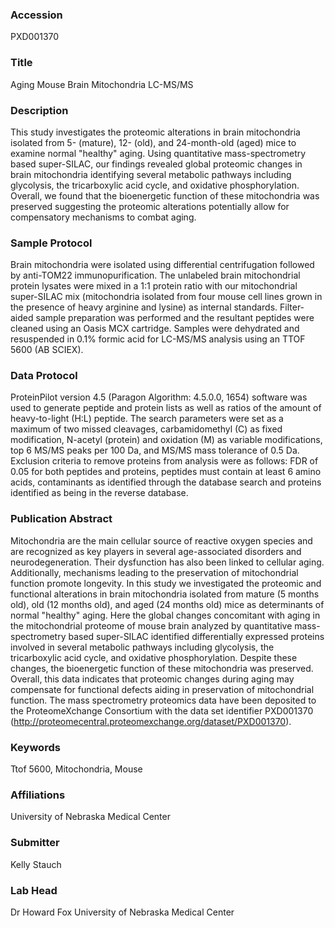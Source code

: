 ### Accession
PXD001370

### Title
Aging Mouse Brain Mitochondria LC-MS/MS

### Description
This study investigates the proteomic alterations in brain mitochondria isolated from 5- (mature), 12- (old), and 24-month-old (aged) mice to examine normal "healthy" aging. Using quantitative mass-spectrometry based super-SILAC, our findings revealed global proteomic changes in brain mitochondria identifying several metabolic pathways including glycolysis, the tricarboxylic acid cycle, and oxidative phosphorylation. Overall, we found that the bioenergetic function of these mitochondria was preserved suggesting the proteomic alterations potentially allow for compensatory mechanisms to combat aging.

### Sample Protocol
Brain mitochondria were isolated using differential centrifugation followed by anti-TOM22 immunopurification. The unlabeled brain mitochondrial protein lysates were mixed in a 1:1 protein ratio with our mitochondrial super-SILAC mix (mitochondria isolated from four mouse cell lines grown in the presence of heavy arginine and lysine) as internal standards. Filter-aided sample preparation was performed and the resultant peptides were cleaned using an Oasis MCX cartridge. Samples were dehydrated and resuspended in 0.1% formic acid for LC-MS/MS analysis using an TTOF 5600 (AB SCIEX).

### Data Protocol
ProteinPilot version 4.5 (Paragon Algorithm: 4.5.0.0, 1654) software was used to generate peptide and protein lists as well as ratios of the amount of heavy-to-light (H:L) peptide. The search parameters were set as a maximum of two missed cleavages, carbamidomethyl (C) as fixed modification, N-acetyl (protein) and oxidation (M) as variable modifications, top 6 MS/MS peaks per 100 Da, and MS/MS mass tolerance of 0.5 Da. Exclusion criteria to remove proteins from analysis were as follows: FDR of 0.05 for both peptides and proteins, peptides must contain at least 6 amino acids, contaminants as identified through the database search and proteins identified as being in the reverse database.

### Publication Abstract
Mitochondria are the main cellular source of reactive oxygen species and are recognized as key players in several age-associated disorders and neurodegeneration. Their dysfunction has also been linked to cellular aging. Additionally, mechanisms leading to the preservation of mitochondrial function promote longevity. In this study we investigated the proteomic and functional alterations in brain mitochondria isolated from mature (5 months old), old (12 months old), and aged (24 months old) mice as determinants of normal "healthy" aging. Here the global changes concomitant with aging in the mitochondrial proteome of mouse brain analyzed by quantitative mass-spectrometry based super-SILAC identified differentially expressed proteins involved in several metabolic pathways including glycolysis, the tricarboxylic acid cycle, and oxidative phosphorylation. Despite these changes, the bioenergetic function of these mitochondria was preserved. Overall, this data indicates that proteomic changes during aging may compensate for functional defects aiding in preservation of mitochondrial function. The mass spectrometry proteomics data have been deposited to the ProteomeXchange Consortium with the data set identifier PXD001370 (http://proteomecentral.proteomexchange.org/dataset/PXD001370).

### Keywords
Ttof 5600, Mitochondria, Mouse

### Affiliations
University of Nebraska Medical Center

### Submitter
Kelly Stauch

### Lab Head
Dr Howard Fox
University of Nebraska Medical Center


